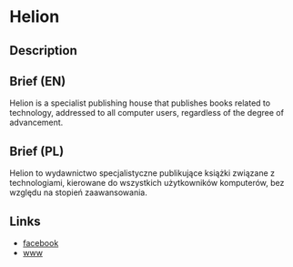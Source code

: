 Helion
======

Description
-----------


Brief (EN)
----------
Helion is a specialist publishing house that publishes books related to technology, addressed to all computer users, regardless of the degree of advancement.


Brief (PL)
----------
Helion to wydawnictwo specjalistyczne publikujące książki związane z technologiami, kierowane do wszystkich użytkowników komputerów, bez względu na stopień zaawansowania.


Links
-----
- [facebook](https://www.facebook.com/HelionPL)
- [www](http://helion.pl/)